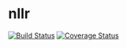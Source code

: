 nllr
====

[![Build Status](https://travis-ci.org/ljleppan/nllr.png?branch=master)](https://travis-ci.org/ljleppan/nllr)
[![Coverage Status](https://coveralls.io/repos/ljleppan/nllr/badge.png?branch=master)](https://coveralls.io/r/ljleppan/nllr?branch=master)